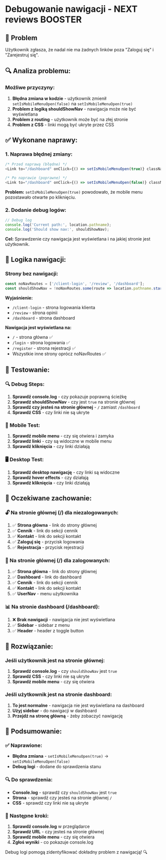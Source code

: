 # Debugowanie nawigacji - NEXT reviews BOOSTER

## 🐛 Problem
Użytkownik zgłasza, że nadal nie ma żadnych linków poza "Zaloguj się" i "Zarejestruj się".

## 🔍 **Analiza problemu:**

### **Możliwe przyczyny:**
1. **Błędna zmiana w kodzie** - użytkownik zmienił `setIsMobileMenuOpen(false)` na `setIsMobileMenuOpen(true)`
2. **Problem z logiką shouldShowNav** - nawigacja może nie być wyświetlana
3. **Problem z routing** - użytkownik może być na złej stronie
4. **Problem z CSS** - linki mogą być ukryte przez CSS

## ✅ **Wykonane naprawy:**

### **1. Naprawa błędnej zmiany:**
```javascript
/* Przed naprawą (błędne) */
<Link to="/dashboard" onClick={() => setIsMobileMenuOpen(true)} className="nav-link">

/* Po naprawie (poprawne) */
<Link to="/dashboard" onClick={() => setIsMobileMenuOpen(false)} className="nav-link">
```

**Problem:** `setIsMobileMenuOpen(true)` powodowało, że mobile menu pozostawało otwarte po kliknięciu.

### **2. Dodanie debug logów:**
```javascript
// Debug log
console.log('Current path:', location.pathname);
console.log('Should show nav:', shouldShowNav);
```

**Cel:** Sprawdzenie czy nawigacja jest wyświetlana i na jakiej stronie jest użytkownik.

## 🎯 **Logika nawigacji:**

### **Strony bez nawigacji:**
```javascript
const noNavRoutes = ['/client-login', '/review', '/dashboard'];
const shouldShowNav = !noNavRoutes.some(route => location.pathname.startsWith(route));
```

**Wyjaśnienie:**
- `/client-login` - strona logowania klienta
- `/review` - strona opinii
- `/dashboard` - strona dashboard

**Nawigacja jest wyświetlana na:**
- `/` - strona główna ✅
- `/login` - strona logowania ✅
- `/register` - strona rejestracji ✅
- Wszystkie inne strony oprócz noNavRoutes ✅

## 🧪 **Testowanie:**

### **🔍 Debug Steps:**
1. **Sprawdź console.log** - czy pokazuje poprawną ścieżkę
2. **Sprawdź shouldShowNav** - czy jest `true` na stronie głównej
3. **Sprawdź czy jesteś na stronie głównej** - `/` zamiast `/dashboard`
4. **Sprawdź CSS** - czy linki nie są ukryte

### **📱 Mobile Test:**
1. **Sprawdź mobile menu** - czy się otwiera i zamyka
2. **Sprawdź linki** - czy są widoczne w mobile menu
3. **Sprawdź kliknięcia** - czy linki działają

### **🖥️ Desktop Test:**
1. **Sprawdź desktop nawigację** - czy linki są widoczne
2. **Sprawdź hover effects** - czy działają
3. **Sprawdź kliknięcia** - czy linki działają

## 🎯 **Oczekiwane zachowanie:**

### **🔓 Na stronie głównej (/) dla niezalogowanych:**
1. ✅ **Strona główna** - link do strony głównej
2. ✅ **Cennik** - link do sekcji cennik
3. ✅ **Kontakt** - link do sekcji kontakt
4. ✅ **Zaloguj się** - przycisk logowania
5. ✅ **Rejestracja** - przycisk rejestracji

### **🔐 Na stronie głównej (/) dla zalogowanych:**
1. ✅ **Strona główna** - link do strony głównej
2. ✅ **Dashboard** - link do dashboard
3. ✅ **Cennik** - link do sekcji cennik
4. ✅ **Kontakt** - link do sekcji kontakt
5. ✅ **UserNav** - menu użytkownika

### **📊 Na stronie dashboard (/dashboard):**
1. ❌ **Brak nawigacji** - nawigacja nie jest wyświetlana
2. ✅ **Sidebar** - sidebar z menu
3. ✅ **Header** - header z toggle button

## 🔧 **Rozwiązanie:**

### **Jeśli użytkownik jest na stronie głównej:**
1. **Sprawdź console.log** - czy `shouldShowNav` jest `true`
2. **Sprawdź CSS** - czy linki nie są ukryte
3. **Sprawdź mobile menu** - czy się otwiera

### **Jeśli użytkownik jest na stronie dashboard:**
1. **To jest normalne** - nawigacja nie jest wyświetlana na dashboard
2. **Użyj sidebar** - do nawigacji w dashboard
3. **Przejdź na stronę główną** - żeby zobaczyć nawigację

## 🎉 **Podsumowanie:**

### ✅ **Naprawione:**
- **Błędna zmiana** - `setIsMobileMenuOpen(true)` → `setIsMobileMenuOpen(false)`
- **Debug logi** - dodane do sprawdzenia stanu

### 🔍 **Do sprawdzenia:**
- **Console.log** - sprawdź czy `shouldShowNav` jest `true`
- **Strona** - sprawdź czy jesteś na stronie głównej `/`
- **CSS** - sprawdź czy linki nie są ukryte

### 🎯 **Następne kroki:**
1. **Sprawdź console.log** w przeglądarce
2. **Sprawdź URL** - czy jesteś na stronie głównej
3. **Sprawdź mobile menu** - czy się otwiera
4. **Zgłoś wyniki** - co pokazuje console.log

Debug logi pomogą zidentyfikować dokładny problem z nawigacją! 🔍
